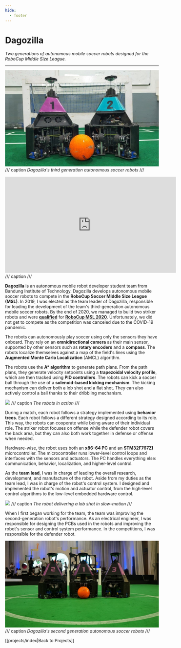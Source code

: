 ```yaml
---
hide:
  - footer
---
```


# Dagozilla

*Two generations of autonomous mobile soccer robots designed for the RoboCup Middle Size League.*

---

![](../resources/projects/dagozilla/dagozilla-3rd-gen.jpg)
/// caption
*Dagozilla's third generation autonomous soccer robots*
///

<iframe width="560" height="315" src="https://www.youtube.com/embed/1zRVFqljGJ8?si=V8EFhvzX0zlND_Tw" title="YouTube video player" frameborder="0" allow="accelerometer; autoplay; clipboard-write; encrypted-media; gyroscope; picture-in-picture; web-share" referrerpolicy="strict-origin-when-cross-origin" allowfullscreen></iframe>
/// caption
///

**Dagozilla** is an autonomous mobile robot developer student team from Bandung Institute of Technology. Dagozilla develops autonomous mobile soccer robots to compete in the **RoboCup Soccer Middle Size League (MSL)**. In 2019, I was elected as the team leader of Dagozilla, responsible for leading the development of the team's third-generation autonomous mobile soccer robots. By the end of 2020, we managed to build two striker robots and were <a href="https://dagozilla.itb.ac.id/qualification/robocup-2020" target="_blank">**qualified**</a> for <a href="https://msl.robocup.org/news/2020-qualification-results" target="_blank">**RoboCup MSL 2020**</a>. Unfortunately, we did not get to compete as the competition was canceled due to the COVID-19 pandemic.

The robots can autonomously play soccer using only the sensors they have onboard. They rely on an **omnidirectional camera** as their main sensor, supported by other sensors such as **rotary encoders** and a **compass**. The robots localize themselves against a map of the field's lines using the **Augmented Monte Carlo Localization** (AMCL) algorithm.

The robots use the **A\* algorithm** to generate path plans. From the path plans, they generate velocity setpoints using a **trapezoidal velocity profile**, which are then tracked using **PID controllers**. The robots can kick a soccer ball through the use of a **solenoid-based kicking mechanism**. The kicking mechanism can deliver both a lob shot and a flat shot. They can also actively control a ball thanks to their dribbling mechanism.

![](../resources/projects/dagozilla/play.gif)
/// caption
*The robots in action*
///

During a match, each robot follows a strategy implemented using **behavior trees**. Each robot follows a different strategy designed according to its role. This way, the robots can cooperate while being aware of their individual role. The striker robot focuses on offense while the defender robot covers the back area, but they can also both work together in defense or offense when needed.

Hardware-wise, the robot uses both an **x86-64 PC** and an **STM32F767ZI** microcontroller. The microcontroller runs lower-level control loops and interfaces with the sensors and actuators. The PC handles everything else: communication, behavior, localization, and higher-level control.

As the **team lead**, I was in charge of leading the overall research, development, and manufacture of the robot. Aside from my duties as the team lead, I was in charge of the robot's control system. I designed and implemented the robot's motion and actuator control, from the high-level control algorithms to the low-level embedded hardware control.

![](../resources/projects/dagozilla/kick.gif)
/// caption
*The robot delivering a lob shot in slow-motion*
///

When I first began working for the team, the team was improving the second-generation robot's performance. As an electrical engineer, I was responsible for designing the PCBs used in the robots and improving the robot's sensor and control system performance. In the competitions, I was responsible for the defender robot.

![](../resources/projects/dagozilla/dagozilla-2nd-gen.jpg)
/// caption
*Dagozilla's second generation autonomous soccer robots*
///

[[projects/index|Back to Projects]]